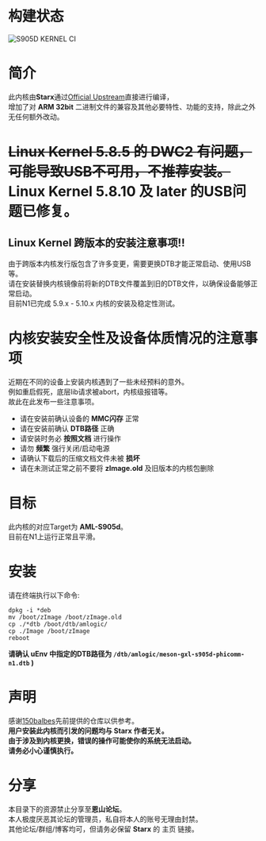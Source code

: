 # 构建状态
![S905D KERNEL CI](https://github.com/SuzukiHonoka/s905d-kernel-precompiled/workflows/S905D%20KERNEL%20CI/badge.svg?branch=master)

# 简介
此内核由**Starx**通过[Official Upstream](https://www.kernel.org/)直接进行编译，  
增加了对 **ARM 32bit** 二进制文件的兼容及其他必要特性、功能的支持，除此之外无任何额外改动。  

# <s>Linux Kernel 5.8.5 的 DWC2 有问题，可能导致USB不可用，不推荐安装。</s> Linux Kernel 5.8.10 及 later 的USB问题已修复。
## Linux Kernel 跨版本的安装注意事项!!
由于跨版本内核发行版包含了许多变更，需要更换DTB才能正常启动、使用USB等。  
请在安装替换内核镜像前将新的DTB文件覆盖到旧的DTB文件，以确保设备能够正常启动。  
目前N1已完成 5.9.x - 5.10.x 内核的安装及稳定性测试。


# 内核安装安全性及设备体质情况的注意事项
近期在不同的设备上安装内核遇到了一些未经预料的意外。  
例如重启假死，底层lib请求被abort，内核级报错等。  
故此在此发布一些注意事项。  

- 请在安装前确认设备的 **MMC闪存** 正常
- 请在安装前确认 **DTB路径** 正确
- 请安装时务必 **按照文档** 进行操作
- 请勿 **频繁** 强行关闭/启动电源
- 请确认下载后的压缩文档文件未被 **损坏**
- 请在未测试正常之前不要将 **zImage.old** 及旧版本的内核包删除


# 目标
此内核的对应Target为 **AML-S905d**。  
目前在N1上运行正常且平滑。

# 安装
请在终端执行以下命令:
```
dpkg -i *deb
mv /boot/zImage /boot/zImage.old
cp ./*dtb /boot/dtb/amlogic/
cp ./Image /boot/zImage
reboot
```

**请确认 uEnv 中指定的DTB路径为 `/dtb/amlogic/meson-gxl-s905d-phicomm-n1.dtb` )**

# 声明
感谢[150balbes](https://github.com/150balbes)先前提供的仓库以供参考。  
**用户安装此内核而引发的问题均与 Starx 作者无关。  
由于涉及到内核更换，错误的操作可能使你的系统无法启动。  
请务必小心谨慎执行。**

# 分享
本目录下的资源禁止分享至**恩山论坛**。  
本人极度厌恶其论坛的管理员，私自将本人的账号无理由封禁。  
其他论坛/群组/博客均可，但请务必保留 **Starx** 的 主页 链接。

